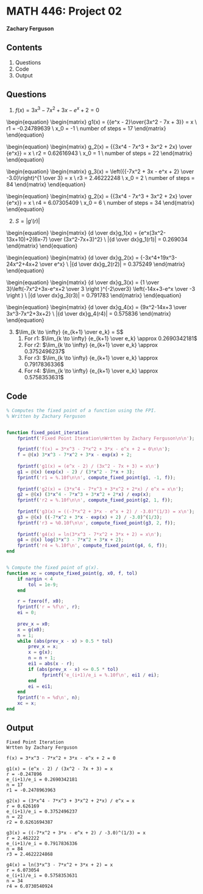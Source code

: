 # MATH 446: Project 02
#### Zachary Ferguson

## Contents

1. Questions
2. Code
3. Output

## Questions

1. $f(x) = 3x^3 - 7x^2 + 3x - e^x + 2 = 0$

\begin{equation}
\begin{matrix}
g1(x) = {{e^x - 2}\over{3x^2 - 7x + 3}} = x \\
r1 = -0.24789639 \\
x_0 = -1 \\
number of steps = 17
\end{matrix}
\end{equation}

\begin{equation}
\begin{matrix}
g_2(x) = {{3x^4 - 7x^3 + 3x^2 + 2x} \over {e^x}} = x \\
r2 = 0.62616943 \\
x_0 = 1 \\
number of steps = 22
\end{matrix}
\end{equation}

\begin{equation}
\begin{matrix}
g_3(x) = \left({{-7x^2 + 3x - e^x + 2} \over -3.0}\right)^{1 \over 3} = x \\
r3 = 2.46222248 \\
x_0 = 2 \\
number of steps = 84
\end{matrix}
\end{equation}

\begin{equation}
\begin{matrix}
g_2(x) = {{3x^4 - 7x^3 + 3x^2 + 2x} \over {e^x}} = x \\
r4 = 6.07305409 \\
x_0 = 6 \\
number of steps = 34
\end{matrix}
\end{equation}

2. $S = |g'(r)|$

\begin{equation}
\begin{matrix}
{d \over dx}g_1(x) = {e^x(3x^2-13x+10)+2(6x-7) \over (3x^2-7x+3)^2} \\
|{d \over dx}g_1(r1)| = 0.269034
\end{matrix}
\end{equation}

\begin{equation}
\begin{matrix}
{d \over dx}g_2(x) = {-3x^4+19x^3-24x^2+4x+2 \over e^x} \\
|{d \over dx}g_2(r2)| = 0.375249
\end{matrix}
\end{equation}

\begin{equation}
\begin{matrix}
{d \over dx}g_3(x) = {1 \over 3}\left(-7x^2+3x-e^x+2 \over 3 \right )^{-2\over3} \left(-14x+3-e^x \over -3 \right ) \\
|{d \over dx}g_3(r3)| = 0.791783
\end{matrix}
\end{equation}

\begin{equation}
\begin{matrix}
{d \over dx}g_4(x) = {9x^2-14x+3 \over 3x^3-7x^2+3x+2} \\
|{d \over dx}g_4(r4)| = 0.575836
\end{matrix}
\end{equation}

3. $\lim_{k \to \infty} {e_{k+1} \over e_k} = S$
	1. For r1: $\lim_{k \to \infty} {e_{k+1} \over e_k} \approx 0.2690342181$
	2. For r2: $\lim_{k \to \infty} {e_{k+1} \over e_k} \approx 0.3752496237$
	3. For r3: $\lim_{k \to \infty} {e_{k+1} \over e_k} \approx 0.7917836336$
	4. For r4: $\lim_{k \to \infty} {e_{k+1} \over e_k} \approx 0.5758353631$

## Code

```Matlab
% Computes the fixed point of a function using the FPI.
% Written by Zachary Ferguson


function fixed_point_iteration
    fprintf('Fixed Point Iteration\nWrtten by Zachary Ferguson\n\n');

    fprintf('f(x) = 3*x^3 - 7*x^2 + 3*x - e^x + 2 = 0\n\n');
    f = @(x) 3*x^3 - 7*x^2 + 3*x - exp(x) + 2;
    
    fprintf('g1(x) = (e^x - 2) / (3x^2 - 7x + 3) = x\n')
    g1 = @(x) (exp(x) - 2) / (3*x^2 - 7*x + 3);
    fprintf('r1 = %.10f\n\n', compute_fixed_point(g1, -1, f));
    
    fprintf('g2(x) = (3*x^4 - 7*x^3 + 3*x^2 + 2*x) / e^x = x\n');
    g2 = @(x) (3*x^4 - 7*x^3 + 3*x^2 + 2*x) / exp(x);
    fprintf('r2 = %.10f\n\n', compute_fixed_point(g2, 1, f));
    
    fprintf('g3(x) = ((-7*x^2 + 3*x - e^x + 2) / -3.0)^(1/3) = x\n');
    g3 = @(x) ((-7*x^2 + 3*x - exp(x) + 2) / -3.0)^(1/3);
    fprintf('r3 = %0.10f\n\n', compute_fixed_point(g3, 2, f));
    
    fprintf('g4(x) = ln(3*x^3 - 7*x^2 + 3*x + 2) = x\n');
    g4 = @(x) log(3*x^3 - 7*x^2 + 3*x + 2);
    fprintf('r4 = %.10f\n', compute_fixed_point(g4, 6, f));
end


% Compute the fixed point of g(x).
function xc = compute_fixed_point(g, x0, f, tol)
    if nargin < 4
        tol = 1e-9;
    end

    r = fzero(f, x0);
    fprintf('r = %f\n', r);
    ei = 0;
    
    prev_x = x0;
    x = g(x0);
    n = 1;
    while (abs(prev_x - x) > 0.5 * tol)
        prev_x = x;
        x = g(x);
        n = n + 1;
        ei1 = abs(x - r);
        if (abs(prev_x - x) <= 0.5 * tol)
             fprintf('e_(i+1)/e_i = %.10f\n', ei1 / ei);
        end
        ei = ei1;
    end
    fprintf('n = %d\n', n);
    xc = x;
end
```

## Output

```
Fixed Point Iteration
Wrtten by Zachary Ferguson

f(x) = 3*x^3 - 7*x^2 + 3*x - e^x + 2 = 0

g1(x) = (e^x - 2) / (3x^2 - 7x + 3) = x
r = -0.247896
e_(i+1)/e_i = 0.2690342181
n = 17
r1 = -0.2478963963

g2(x) = (3*x^4 - 7*x^3 + 3*x^2 + 2*x) / e^x = x
r = 0.626169
e_(i+1)/e_i = 0.3752496237
n = 22
r2 = 0.6261694387

g3(x) = ((-7*x^2 + 3*x - e^x + 2) / -3.0)^(1/3) = x
r = 2.462222
e_(i+1)/e_i = 0.7917836336
n = 84
r3 = 2.4622224868

g4(x) = ln(3*x^3 - 7*x^2 + 3*x + 2) = x
r = 6.073054
e_(i+1)/e_i = 0.5758353631
n = 34
r4 = 6.0730540924
```
